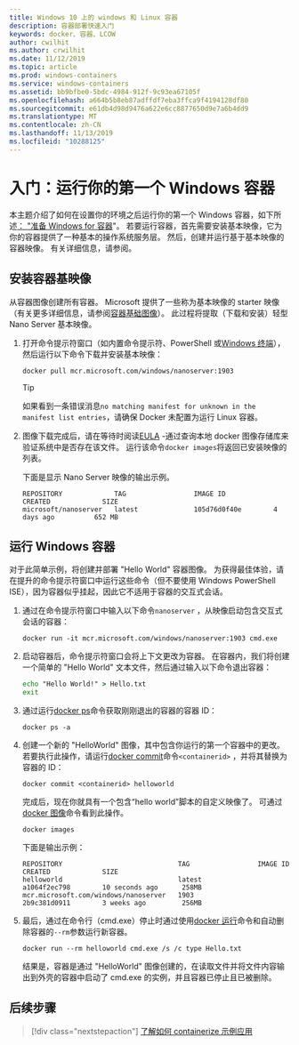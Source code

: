 ```yaml
---
title: Windows 10 上的 windows 和 Linux 容器
description: 容器部署快速入门
keywords: docker、容器、LCOW
author: cwilhit
ms.author: crwilhit
ms.date: 11/12/2019
ms.topic: article
ms.prod: windows-containers
ms.service: windows-containers
ms.assetid: bb9bfbe0-5bdc-4984-912f-9c93ea67105f
ms.openlocfilehash: a664b5b8eb87adffdf7eba3ffca9f4194128df80
ms.sourcegitcommit: e61db4d98d9476a622e6cc8877650d9e7a6b4dd9
ms.translationtype: MT
ms.contentlocale: zh-CN
ms.lasthandoff: 11/13/2019
ms.locfileid: "10288125"
---
```

# <a name="get-started-run-your-first-windows-container"></a>入门：运行你的第一个 Windows 容器

本主题介绍了如何在设置你的环境之后运行你的第一个 Windows 容器，如下所述[： "准备 Windows for 容器](./set-up-environment.md)"。 若要运行容器，首先需要安装基本映像，它为你的容器提供了一种基本的操作系统服务层。 然后，创建并运行基于基本映像的容器映像。 有关详细信息，请参阅。

## <a name="install-a-container-base-image"></a>安装容器基映像

从容器图像创建所有容器。 Microsoft 提供了一些称为基本映像的 starter 映像（有关更多详细信息，请参阅[容器基础图像](../manage-containers/container-base-images.md)）。 此过程将提取（下载和安装）轻型 Nano Server 基本映像。

1. 打开命令提示符窗口（如内置命令提示符、PowerShell 或[Windows 终端](https://www.microsoft.com/p/windows-terminal-preview/9n0dx20hk701?activetab=pivot:overviewtab)），然后运行以下命令下载并安装基本映像：

   ```console
   docker pull mcr.microsoft.com/windows/nanoserver:1903
   ```

   > [!TIP]
   > 如果看到一条错误消息`no matching manifest for unknown in the manifest list entries`，请确保 Docker 未配置为运行 Linux 容器。

2. 图像下载完成后，请在等待时阅读[EULA](../images-eula.md) -通过查询本地 docker 图像存储库来验证系统中是否存在该文件。 运行该命令`docker images`将返回已安装映像的列表。

   下面是显示 Nano Server 映像的输出示例。

   ```console
   REPOSITORY             TAG                 IMAGE ID            CREATED             SIZE
   microsoft/nanoserver   latest              105d76d0f40e        4 days ago          652 MB
   ```

## <a name="run-a-windows-container"></a>运行 Windows 容器

对于此简单示例，将创建并部署 "Hello World" 容器图像。 为获得最佳体验，请在提升的命令提示符窗口中运行这些命令（但不要使用 Windows PowerShell ISE），因为容器似乎挂起，因此它不适用于容器的交互式会话。

1. 通过在命令提示符窗口中输入以下命令`nanoserver` ，从映像启动包含交互式会话的容器：

   ```console
   docker run -it mcr.microsoft.com/windows/nanoserver:1903 cmd.exe
   ```
2. 启动容器后，命令提示符窗口会将上下文更改为容器。 在容器内，我们将创建一个简单的 "Hello World" 文本文件，然后通过输入以下命令退出容器：

   ```cmd
   echo "Hello World!" > Hello.txt
   exit
   ```   

3. 通过运行[docker ps](https://docs.docker.com/engine/reference/commandline/ps/)命令获取刚刚退出的容器的容器 ID：

   ```console
   docker ps -a
   ```

4. 创建一个新的 "HelloWorld" 图像，其中包含你运行的第一个容器中的更改。 若要执行此操作，请运行[docker commit](https://docs.docker.com/engine/reference/commandline/commit/)命令`<containerid>` ，并将其替换为容器的 ID：

   ```console
   docker commit <containerid> helloworld
   ```

   完成后，现在你就具有一个包含“hello world”脚本的自定义映像了。 可通过[docker 图像](https://docs.docker.com/engine/reference/commandline/images/)命令看到此操作。

   ```console
   docker images
   ```

   下面是输出示例：

   ```console
   REPOSITORY                             TAG                 IMAGE ID            CREATED             SIZE
   helloworld                             latest              a1064f2ec798        10 seconds ago      258MB
   mcr.microsoft.com/windows/nanoserver   1903                2b9c381d0911        3 weeks ago         256MB
   ```

5. 最后，通过在命令行（cmd.exe）停止时通过使用[docker 运行](https://docs.docker.com/engine/reference/commandline/run/)命令和自动删除容器的`--rm`参数运行新容器。

   ```console
   docker run --rm helloworld cmd.exe /s /c type Hello.txt
   ```

   结果是，容器是通过 "HelloWorld" 图像创建的，在读取文件并将文件内容输出到外壳的容器中启动了 cmd.exe 的实例，并且容器已停止且已被删除。

## <a name="next-steps"></a>后续步骤

> [!div class="nextstepaction"]
> [了解如何 containerize 示例应用](./building-sample-app.md)
